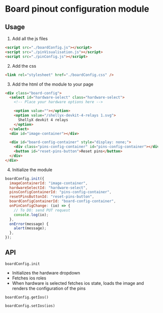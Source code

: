 # Board pinout configuration module

## Usage

1. Add all the js files

```html
<script src="./boardConfig.js"></script>
<script src="./pinVisualisation.js"></script>
<script src="./pinConfig.js"></script>
```

2. Add the css

```html
<link rel="stylesheet" href="./boardConfig.css" />
```

3. Add the html of the module to your page

```html
<div class="board-config">
  <select id="hardware-select" class="hardware-select">
    <!-- Place your hardware options here -->

    <option value=""></option>
    <option value="/shellyx-devkit-4-relays 1.svg">
      ShellyX devkit 4 relays
    </option>
  </select>
  <div id="image-container"></div>

  <div id="board-config-container" style="display: none;">
    <div class="pins-config-container" id="pins-config-container"></div>
    <button id="reset-pins-button">Reset pins</button>
  </div>
</div>
```

4. Initialize the module

```js
boardConfig.init({
  imageContainerId: "image-container",
  hardwareSelectId: "hardware-select",
  pinsConfigContainerId: "pins-config-container",
  resetPinsButtonId: "reset-pins-button",
  boardConfigContainerId: "board-config-container",
  onPinConfigChange: (io) => {
    // To DO: send PUT request
    console.log(io);
  },
  onError(message) {
    alert(message);
  },
});
```

## API

`
boardConfig.init
`
 - Initializes the hardware dropdown
 - Fetches ios roles
 - When hardware is selected fetches ios state, loads the image and renders the configuration of the pins

`
boardConfig.getIos()
`

`
boardConfig.setIos(ios)
`
